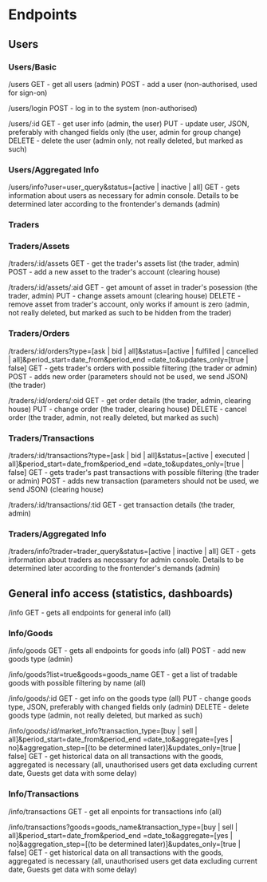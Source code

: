 # Endpoints
## Users
### Users/Basic
/users
GET - get all users (admin)
POST - add a user (non-authorised, used for sign-on)

/users/login
POST - log in to the system (non-authorised)

/users/:id
GET - get user info (admin, the user)
PUT - update user, JSON, preferably with changed fields only (the user, admin for group change)
DELETE - delete the user (admin only, not really deleted, but marked as such)

### Users/Aggregated Info
/users/info?user=user_query&status=[active | inactive | all]
GET - gets information about users as necessary for admin console. Details to be determined later according to the frontender's demands (admin)

### Traders
### Traders/Assets
/traders/:id/assets
GET - get the trader's assets list (the trader, admin)
POST - add a new asset to the trader's account (clearing house)

/traders/:id/assets/:aid
GET - get amount of asset in trader's posession (the trader, admin)
PUT - change assets amount (clearing house)
DELETE - remove asset from trader's account, only works if amount is zero (admin, not really deleted, but marked as such to be hidden from the trader)

### Traders/Orders
/traders/:id/orders?type=[ask | bid | all]&status=[active | fulfilled | cancelled | all]&period_start=date_from&period_end =date_to&updates_only=[true | false]
GET - gets trader's orders with possible filtering (the trader or admin)
POST - adds new order (parameters should not be used, we send JSON) (the trader)

/traders/:id/orders/:oid
GET - get order details (the trader, admin, clearing house)
PUT - change order (the trader, clearing house)
DELETE - cancel order (the trader, admin, not really deleted, but marked as such)

### Traders/Transactions
/traders/:id/transactions?type=[ask | bid | all]&status=[active | executed | all]&period_start=date_from&period_end =date_to&updates_only=[true | false]
GET - gets trader's past transactions with possible filtering (the trader or admin)
POST - adds new transaction (parameters should not be used, we send JSON) (clearing house)

/traders/:id/transactions/:tid
GET - get transaction details (the trader, admin)

### Traders/Aggregated Info
/traders/info?trader=trader_query&status=[active | inactive | all]
GET - gets information about traders as necessary for admin console. Details to be determined later according to the frontender's demands (admin)

## General info access (statistics, dashboards)
/info
GET - gets all endpoints for general info (all)

### Info/Goods
/info/goods
GET - gets all endpoints for goods info (all)
POST - add new goods type (admin)

/info/goods?list=true&goods=goods_name
GET - get a list of tradable goods with possible filtering by name (all)

/info/goods/:id
GET - get info on the goods type (all)
PUT - change goods type, JSON, preferably with changed fields only (admin)
DELETE - delete goods type (admin, not really deleted, but marked as such)

/info/goods/:id/market_info?transaction_type=[buy | sell | all]&period_start=date_from&period_end =date_to&aggregate=[yes | no]&aggregation_step=[(to be determined later)]&updates_only=[true | false]
GET - get historical data on all transactions with the goods, aggregated is necessary (all, unauthorised users get data excluding current date, Guests get data with some delay)

### Info/Transactions
/info/transactions
GET - get all enpoints for transactions info (all)

/info/transactions?goods=goods_name&transaction_type=[buy | sell | all]&period_start=date_from&period_end =date_to&aggregate=[yes | no]&aggregation_step=[(to be determined later)]&updates_only=[true | false]
GET - get historical data on all transactions with the goods, aggregated is necessary (all, unauthorised users get data excluding current date, Guests get data with some delay)
